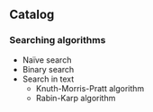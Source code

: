 ## Catalog
### Searching algorithms
*  Naïve search
*  Binary search
*  Search in text
    * Knuth-Morris-Pratt algorithm
    * Rabin-Karp algorithm
    
